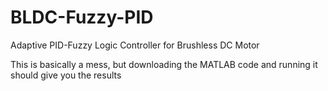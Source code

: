 # BLDC-Fuzzy-PID
Adaptive PID-Fuzzy Logic Controller for Brushless DC Motor

This is basically a mess, but downloading the MATLAB code and running it should give you the results
